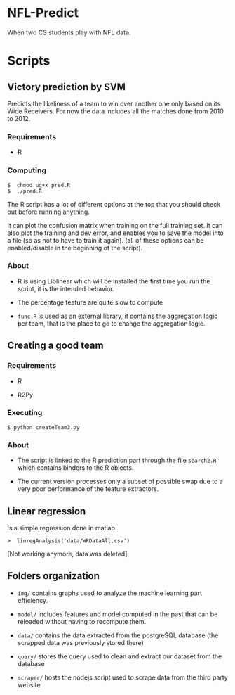 NFL-Predict
===========

When two CS students play with NFL data.


Scripts
=======


Victory prediction by SVM
-------------------------

Predicts the likeliness of a team to win over another one only based on its Wide Receivers. For now the data includes all the matches done from 2010 to 2012.

### Requirements

* R

### Computing

    $  chmod ug+x pred.R
    $  ./pred.R

The R script has a lot of different options at the top that you should check out before running anything.

It can plot the confusion matrix when training on the full training set. It can also plot the training and dev error, and enables you to save the model into a file (so as not to have to train it again). (all of these options can be enabled/disable in the beginning of the script).

### About

* R is using Liblinear which will be installed the first time you run the script, it is the intended behavior.

* The percentage feature are quite slow to compute

* ``func.R`` is used as an external library, it contains the aggregation logic per team, that is the place to go to change the aggregation logic.


Creating a good team
--------------------

### Requirements

* R

* R2Py

### Executing

    $ python createTeam3.py

### About

* The script is linked to the R prediction part through the file ``search2.R`` which contains binders to the R objects.

* The current version processes only a subset of possible swap due to a very poor performance of the feature extractors.

Linear regression
-----------------

Is a simple regression done in matlab.

    >  linregAnalysis('data/WRDataAll.csv')

[Not working anymore, data was deleted]

Folders organization
--------------------

* ``img/`` contains graphs used to analyze the machine learning part efficiency.

* ``model/`` includes features and model computed in the past that can be reloaded without having to recompute them.

* ``data/`` contains the data extracted from the postgreSQL database (the scrapped data was previously stored there)

* ``query/`` stores the query used to clean and extract our dataset from the database

* ``scraper/`` hosts the nodejs script used to scrape data from the third party website
